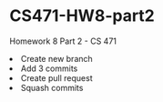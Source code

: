 # CS471-HW8-part2
Homework 8 Part 2 - CS 471

<li> Create new branch
<li> Add 3 commits
<li> Create pull request
<li> Squash commits 

